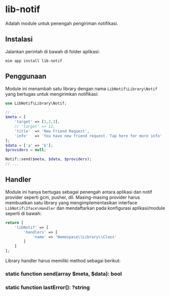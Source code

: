 # lib-notif

Adalah module untuk penengah pengiriman notifikasi.

## Instalasi

Jalankan perintah di bawah di folder aplikasi:

```
mim app install lib-notif
```

## Penggunaan

Module ini menambah satu library dengan nama `LibNotif\Library\Notif` yang bertugas untuk
mengirimkan notifikasi:

```php
use LibNotif\Library\Notif;

// ...
$meta = [
    'target' => [1,2,3],
    // 'target' => 12,
    'title'  => 'New Friend Request',
    'info'   => 'You have new friend request. Tap here for more info'
];
$data = ['a' => 'b'];
$providers = null;

Notif::send($meta, $data, $providers);
// ...
```

## Handler

Module ini hanya bertugas sebagai penengah antara aplikasi dan notif provider seperti gcm,
pusher, dll. Masing-masing provider harus membuatkan satu library yang mengimplementasikan
interface `LibNotif\Iface\Handler` dan mendaftarkan pada konfigurasi aplikasi/module seperti
di bawah:

```php
return [
    'libNotif' => [
        'handlers' => [
            'name' => 'Namespace\\Library\\Class'
        ]
    ]
];
```

Library handler harus memiliki method sebagai berikut:

### static function send(array $meta, $data): bool

### static function lastError(): ?string